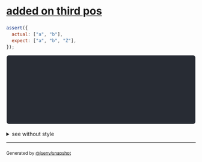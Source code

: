 # [added on third pos](../../array.test.js#L172)

```js
assert({
  actual: ["a", "b"],
  expect: ["a", "b", "Z"],
});
```

![img](throw.svg)

<details>
  <summary>see without style</summary>

```console
AssertionError: actual and expect are different

actual: [
  "a",
  "b",
]
expect: [
  "a",
  "b",
  "Z",
]
```

</details>

---

<sub>
  Generated by <a href="https://github.com/jsenv/core/tree/main/packages/independent/snapshot">@jsenv/snapshot</a>
</sub>